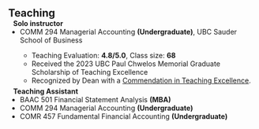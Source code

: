  
 <h2 id="teaching" style="margin: 2px 0px 0px;"> <br> 
<br> Teaching</h2>

<h4 style="margin:0 10px 0;">Solo instructor</h4>  
<ul style="margin:0 0 5px;">
  <li><autocolor> COMM 294 Managerial Accounting <strong>(Undergraduate)</strong>, UBC Sauder School of Business</autocolor></li>
  <ul>
     <li> Teaching Evaluation: <strong>4.8/5.0</strong>, Class size: <strong>68</strong> </li>
      <li> Received the 2023 UBC Paul Chwelos Memorial Graduate Scholarship of Teaching Excellence</li>
      <li> Recognized by Dean with a <a href="assets/files/Teaching Commendation Letter - Li.pdf">Commendation in Teaching Excellence</a>. </li>
     </ul>
</ul> 

<h4 style="margin:0 10px 0;">Teaching Assistant</h4>  
<ul style="margin:0 0 5px;">
       <li><autocolor>BAAC 501 Financial Statement Analysis <strong> (MBA)</strong></autocolor></li>
       <li><autocolor>COMM 294 Managerial Accounting <strong>(Undergraduate)</strong></autocolor></li>
       <li><autocolor>COMR 457 Fundamental Financial Accounting <strong>(Undergraduate)</strong></autocolor></li> 
</ul>
